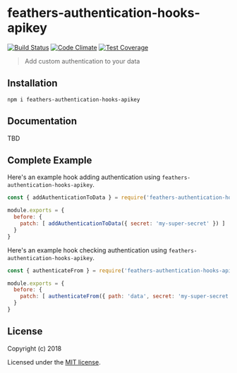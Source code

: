 # feathers-authentication-hooks-apikey

[![Build Status](https://travis-ci.org/Mattchewone/feathers-authentication-hooks-apikey.png?branch=master)](https://travis-ci.org/Mattchewone/feathers-authentication-hooks-apikey)
[![Code Climate](https://codeclimate.com/github/Mattchewone/feathers-authentication-hooks-apikey/badges/gpa.svg)](https://codeclimate.com/github/Mattchewone/feathers-authentication-hooks-apikey)
[![Test Coverage](https://codeclimate.com/github/Mattchewone/feathers-authentication-hooks-apikey/badges/coverage.svg)](https://codeclimate.com/github/Mattchewone/feathers-authentication-hooks-apikey/coverage)


> Add custom authentication to your data

## Installation

```
npm i feathers-authentication-hooks-apikey
```

## Documentation

TBD

## Complete Example

Here's an example hook adding authentication using `feathers-authentication-hooks-apikey`. 

```js
const { addAuthenticationToData } = require('feathers-authentication-hooks-apikey')

module.exports = {
  before: {
    patch: [ addAuthenticationToData({ secret: 'my-super-secret' }) ]
  }
}
```

Here's an example hook checking authentication using `feathers-authentication-hooks-apikey`. 

```js
const { authenticateFrom } = require('feathers-authentication-hooks-apikey')

module.exports = {
  before: {
    patch: [ authenticateFrom({ path: 'data', secret: 'my-super-secret', required: true }) ]
  }
}
```

## License

Copyright (c) 2018

Licensed under the [MIT license](LICENSE).
